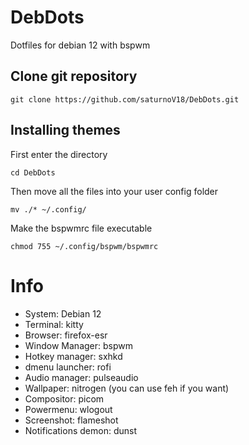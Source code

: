 # DebDots
Dotfiles for debian 12 with bspwm
## Clone git repository
```
git clone https://github.com/saturnoV18/DebDots.git
```
## Installing themes
First enter the directory
```
cd DebDots
```
Then move all the files into your user config folder
```
mv ./* ~/.config/
```
Make the bspwmrc file executable
```
chmod 755 ~/.config/bspwm/bspwmrc
```
# Info
- System: Debian 12
- Terminal: kitty
- Browser: firefox-esr
- Window Manager: bspwm
- Hotkey manager: sxhkd
- dmenu launcher: rofi
- Audio manager: pulseaudio
- Wallpaper: nitrogen (you can use feh if you want)
- Compositor: picom
- Powermenu: wlogout
- Screenshot: flameshot
- Notifications demon: dunst
